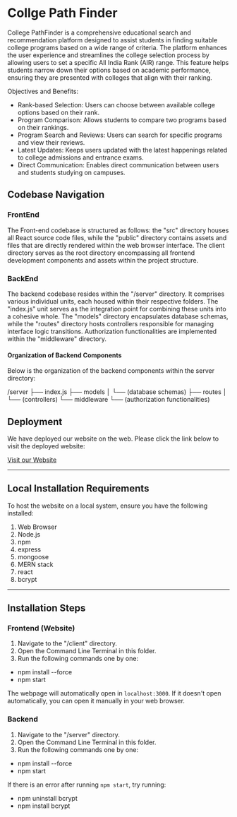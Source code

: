 # Collge Path Finder

College PathFinder is a comprehensive educational search and recommendation platform designed to assist students in finding suitable college programs based on a wide range of criteria. The platform enhances the user experience and streamlines the college selection process by allowing users to set a specific All India Rank (AIR) range. This feature helps students narrow down their options based on academic performance, ensuring they are presented with colleges that align with their ranking.

Objectives and Benefits:
* Rank-based Selection: Users can choose between available college options based on their rank.
* Program Comparison: Allows students to compare two programs based on their rankings.
* Program Search and Reviews: Users can search for specific programs and view their reviews.
* Latest Updates: Keeps users updated with the latest happenings related to college admissions and entrance exams.
* Direct Communication: Enables direct communication between users and students studying on campuses.

## Codebase Navigation

### FrontEnd

The Front-end codebase is structured as follows: the "src" directory houses all React source code files, while the "public" directory contains assets and files that are directly rendered within the web browser interface. The client directory serves as the root directory encompassing all frontend development components and assets within the project structure.

### BackEnd

The backend codebase resides within the "/server" directory. It comprises various individual units, each housed within their respective folders. The "index.js" unit serves as the integration point for combining these units into a cohesive whole. The "models" directory encapsulates database schemas, while the "routes" directory hosts controllers responsible for managing interface logic transitions. Authorization functionalities are implemented within the "middleware" directory.

#### Organization of Backend Components

Below is the organization of the backend components within the server directory:

/server
├── index.js
├── models
│ └── (database schemas)
├── routes
│ └── (controllers)
└── middleware
└── (authorization functionalities)


## Deployment

We have deployed our website on the web. Please click the link below to visit the deployed website:

[Visit our Website](https://college-frontend-vert.vercel.app/)

---

## Local Installation Requirements

To host the website on a local system, ensure you have the following installed:

1. Web Browser
2. Node.js
3. npm
4. express
5. mongoose
6. MERN stack
7. react
8. bcrypt

---

## Installation Steps

### Frontend (Website)

1. Navigate to the "/client" directory.
2. Open the Command Line Terminal in this folder.
3. Run the following commands one by one:

* npm install --force
* npm start


The webpage will automatically open in `localhost:3000`. If it doesn't open automatically, you can open it manually in your web browser.

### Backend

1. Navigate to the "/server" directory.
2. Open the Command Line Terminal in this folder.
3. Run the following commands one by one:

* npm install --force
* npm start

If there is an error after running `npm start`, try running:

* npm uninstall bcrypt
* npm install bcrypt


